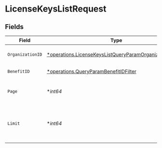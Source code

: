 # LicenseKeysListRequest


## Fields

| Field                                                                                                                                 | Type                                                                                                                                  | Required                                                                                                                              | Description                                                                                                                           |
| ------------------------------------------------------------------------------------------------------------------------------------- | ------------------------------------------------------------------------------------------------------------------------------------- | ------------------------------------------------------------------------------------------------------------------------------------- | ------------------------------------------------------------------------------------------------------------------------------------- |
| `OrganizationID`                                                                                                                      | [*operations.LicenseKeysListQueryParamOrganizationIDFilter](../../models/operations/licensekeyslistqueryparamorganizationidfilter.md) | :heavy_minus_sign:                                                                                                                    | Filter by organization ID.                                                                                                            |
| `BenefitID`                                                                                                                           | [*operations.QueryParamBenefitIDFilter](../../models/operations/queryparambenefitidfilter.md)                                         | :heavy_minus_sign:                                                                                                                    | Filter by benefit ID.                                                                                                                 |
| `Page`                                                                                                                                | **int64*                                                                                                                              | :heavy_minus_sign:                                                                                                                    | Page number, defaults to 1.                                                                                                           |
| `Limit`                                                                                                                               | **int64*                                                                                                                              | :heavy_minus_sign:                                                                                                                    | Size of a page, defaults to 10. Maximum is 100.                                                                                       |
